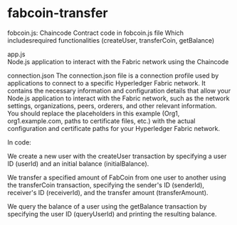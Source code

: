# fabcoin-transfer

fobcoin.js:
  Chaincode Contract code in fobcoin.js file
  Which includesrequired functionalities (createUser, transferCoin, getBalance)
  
app.js  
  Node.js application to interact with the Fabric network using the Chaincode 
 
connection.json 
The connection.json file is a connection profile used by applications to connect to a specific Hyperledger Fabric network. It contains the necessary information and configuration details that allow your Node.js application to interact with the Fabric network, such as the network settings, organizations, peers, orderers, and other relevant information.  
You should replace the placeholders in this example (Org1, org1.example.com, paths to certificate files, etc.) with the actual configuration and certificate paths for your Hyperledger Fabric network.
  
In code:

We create a new user with the createUser transaction by specifying a user ID (userId) and an initial balance (initialBalance).

We transfer a specified amount of FabCoin from one user to another using the transferCoin transaction, specifying the sender's ID (senderId), receiver's ID (receiverId), and the transfer amount (transferAmount).

We query the balance of a user using the getBalance transaction by specifying the user ID (queryUserId) and printing the resulting balance.